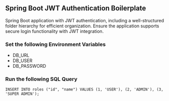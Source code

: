 ## Spring Boot JWT Authentication Boilerplate

Spring Boot application with JWT authentication, including a well-structured folder hierarchy for efficient organization. Ensure the application supports secure login functionality with JWT integration.

### Set the following Environment Variables
- DB_URL
- DB_USER
- DB_PASSWORD

### Run the following SQL Query
```commandline
INSERT INTO roles ("id", "name") VALUES (1, 'USER'), (2, 'ADMIN'), (3, 'SUPER ADMIN');
```